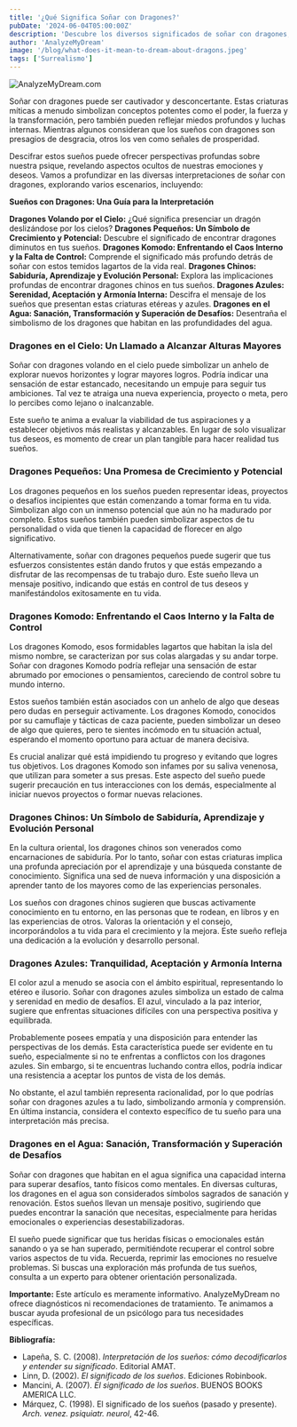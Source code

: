 ```yaml
---
title: '¿Qué Significa Soñar con Dragones?'
pubDate: '2024-06-04T05:00:00Z'
description: 'Descubre los diversos significados de soñar con dragones, desde representar poder y fuerza hasta simbolizar miedos internos y desafíos personales.'
author: 'AnalyzeMyDream'
image: '/blog/what-does-it-mean-to-dream-about-dragons.jpeg'
tags: ['Surrealismo']
---
```


![AnalyzeMyDream.com](/blog/what-does-it-mean-to-dream-about-dragons.jpeg)

Soñar con dragones puede ser cautivador y desconcertante. Estas criaturas míticas a menudo simbolizan conceptos potentes como el poder, la fuerza y la transformación, pero también pueden reflejar miedos profundos y luchas internas. Mientras algunos consideran que los sueños con dragones son presagios de desgracia, otros los ven como señales de prosperidad.

Descifrar estos sueños puede ofrecer perspectivas profundas sobre nuestra psique, revelando aspectos ocultos de nuestras emociones y deseos. Vamos a profundizar en las diversas interpretaciones de soñar con dragones, explorando varios escenarios, incluyendo:

**Sueños con Dragones: Una Guía para la Interpretación**

**Dragones Volando por el Cielo:** ¿Qué significa presenciar un dragón deslizándose por los cielos?
**Dragones Pequeños: Un Símbolo de Crecimiento y Potencial:** Descubre el significado de encontrar dragones diminutos en tus sueños.
**Dragones Komodo: Enfrentando el Caos Interno y la Falta de Control:** Comprende el significado más profundo detrás de soñar con estos temidos lagartos de la vida real.
**Dragones Chinos: Sabiduría, Aprendizaje y Evolución Personal:** Explora las implicaciones profundas de encontrar dragones chinos en tus sueños.
**Dragones Azules: Serenidad, Aceptación y Armonía Interna:** Descifra el mensaje de los sueños que presentan estas criaturas etéreas y azules.
**Dragones en el Agua: Sanación, Transformación y Superación de Desafíos:** Desentraña el simbolismo de los dragones que habitan en las profundidades del agua.

### Dragones en el Cielo: Un Llamado a Alcanzar Alturas Mayores

Soñar con dragones volando en el cielo puede simbolizar un anhelo de explorar nuevos horizontes y lograr mayores logros. Podría indicar una sensación de estar estancado, necesitando un empuje para seguir tus ambiciones. Tal vez te atraiga una nueva experiencia, proyecto o meta, pero lo percibes como lejano o inalcanzable.

Este sueño te anima a evaluar la viabilidad de tus aspiraciones y a establecer objetivos más realistas y alcanzables. En lugar de solo visualizar tus deseos, es momento de crear un plan tangible para hacer realidad tus sueños.

### Dragones Pequeños: Una Promesa de Crecimiento y Potencial

Los dragones pequeños en los sueños pueden representar ideas, proyectos o desafíos incipientes que están comenzando a tomar forma en tu vida. Simbolizan algo con un inmenso potencial que aún no ha madurado por completo. Estos sueños también pueden simbolizar aspectos de tu personalidad o vida que tienen la capacidad de florecer en algo significativo.

Alternativamente, soñar con dragones pequeños puede sugerir que tus esfuerzos consistentes están dando frutos y que estás empezando a disfrutar de las recompensas de tu trabajo duro. Este sueño lleva un mensaje positivo, indicando que estás en control de tus deseos y manifestándolos exitosamente en tu vida.

### Dragones Komodo: Enfrentando el Caos Interno y la Falta de Control

Los dragones Komodo, esos formidables lagartos que habitan la isla del mismo nombre, se caracterizan por sus colas alargadas y su andar torpe. Soñar con dragones Komodo podría reflejar una sensación de estar abrumado por emociones o pensamientos, careciendo de control sobre tu mundo interno.

Estos sueños también están asociados con un anhelo de algo que deseas pero dudas en perseguir activamente. Los dragones Komodo, conocidos por su camuflaje y tácticas de caza paciente, pueden simbolizar un deseo de algo que quieres, pero te sientes incómodo en tu situación actual, esperando el momento oportuno para actuar de manera decisiva.

Es crucial analizar qué está impidiendo tu progreso y evitando que logres tus objetivos. Los dragones Komodo son infames por su saliva venenosa, que utilizan para someter a sus presas. Este aspecto del sueño puede sugerir precaución en tus interacciones con los demás, especialmente al iniciar nuevos proyectos o formar nuevas relaciones.

### Dragones Chinos: Un Símbolo de Sabiduría, Aprendizaje y Evolución Personal

En la cultura oriental, los dragones chinos son venerados como encarnaciones de sabiduría. Por lo tanto, soñar con estas criaturas implica una profunda apreciación por el aprendizaje y una búsqueda constante de conocimiento. Significa una sed de nueva información y una disposición a aprender tanto de los mayores como de las experiencias personales.

Los sueños con dragones chinos sugieren que buscas activamente conocimiento en tu entorno, en las personas que te rodean, en libros y en las experiencias de otros. Valoras la orientación y el consejo, incorporándolos a tu vida para el crecimiento y la mejora. Este sueño refleja una dedicación a la evolución y desarrollo personal.

### Dragones Azules: Tranquilidad, Aceptación y Armonía Interna

El color azul a menudo se asocia con el ámbito espiritual, representando lo etéreo e ilusorio. Soñar con dragones azules simboliza un estado de calma y serenidad en medio de desafíos. El azul, vinculado a la paz interior, sugiere que enfrentas situaciones difíciles con una perspectiva positiva y equilibrada.

Probablemente posees empatía y una disposición para entender las perspectivas de los demás. Esta característica puede ser evidente en tu sueño, especialmente si no te enfrentas a conflictos con los dragones azules. Sin embargo, si te encuentras luchando contra ellos, podría indicar una resistencia a aceptar los puntos de vista de los demás.

No obstante, el azul también representa racionalidad, por lo que podrías soñar con dragones azules a tu lado, simbolizando armonía y comprensión. En última instancia, considera el contexto específico de tu sueño para una interpretación más precisa.

### Dragones en el Agua: Sanación, Transformación y Superación de Desafíos

Soñar con dragones que habitan en el agua significa una capacidad interna para superar desafíos, tanto físicos como mentales. En diversas culturas, los dragones en el agua son considerados símbolos sagrados de sanación y renovación. Estos sueños llevan un mensaje positivo, sugiriendo que puedes encontrar la sanación que necesitas, especialmente para heridas emocionales o experiencias desestabilizadoras.

El sueño puede significar que tus heridas físicas o emocionales están sanando o ya se han superado, permitiéndote recuperar el control sobre varios aspectos de tu vida. Recuerda, reprimir las emociones no resuelve problemas. Si buscas una exploración más profunda de tus sueños, consulta a un experto para obtener orientación personalizada.

**Importante:** Este artículo es meramente informativo. AnalyzeMyDream no ofrece diagnósticos ni recomendaciones de tratamiento. Te animamos a buscar ayuda profesional de un psicólogo para tus necesidades específicas.

**Bibliografía:**

- Lapeña, S. C. (2008). *Interpretación de los sueños: cómo decodificarlos y entender su significado*. Editorial AMAT.
- Linn, D. (2002). *El significado de los sueños*. Ediciones Robinbook.
- Mancini, A. (2007). *El significado de los sueños*. BUENOS BOOKS AMERICA LLC.
- Márquez, C. (1998). El significado de los sueños (pasado y presente). *Arch. venez. psiquiatr. neurol*, 42-46.
